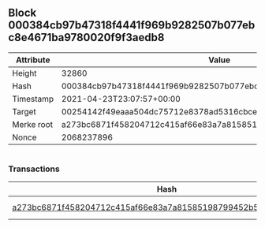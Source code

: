 ## Block 000384cb97b47318f4441f969b9282507b077ebc8e4671ba9780020f9f3aedb8

Attribute | Value
--- | ---
Height | 32860
Hash | 000384cb97b47318f4441f969b9282507b077ebc8e4671ba9780020f9f3aedb8
Timestamp | 2021-04-23T23:07:57+00:00
Target | 00254142f49eaaa504dc75712e8378ad5316cbcead634704b3734b6271167cc4
Merke root | a273bc6871f458204712c415af66e83a7a81585198799452b5af140f587bef4c
Nonce | 2068237896

```

```

### Transactions

Hash | Amount
--- | ---
[a273bc6871f458204712c415af66e83a7a81585198799452b5af140f587bef4c](a273bc6871f458204712c415af66e83a7a81585198799452b5af140f587bef4c.md) | 10.00000000 SKEPTI 
